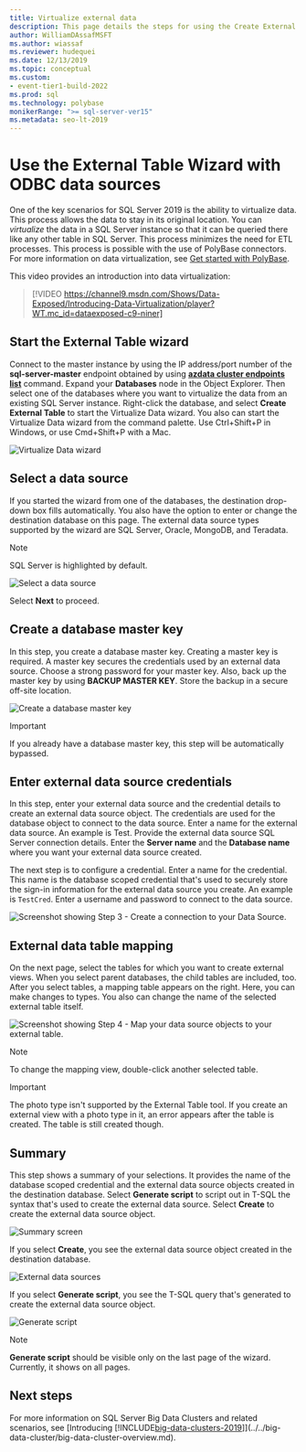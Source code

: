 ```yaml
---
title: Virtualize external data
description: This page details the steps for using the Create External Table wizard for ODBC Data sources
author: WilliamDAssafMSFT
ms.author: wiassaf
ms.reviewer: hudequei
ms.date: 12/13/2019
ms.topic: conceptual
ms.custom:
- event-tier1-build-2022
ms.prod: sql
ms.technology: polybase
monikerRange: ">= sql-server-ver15"
ms.metadata: seo-lt-2019
---
```


# Use the External Table Wizard with ODBC data sources

One of the key scenarios for SQL Server 2019 is the ability to virtualize data. This process allows the data to stay in its original location. You can *virtualize* the data in a SQL Server instance so that it can be queried there like any other table in SQL Server. This process minimizes the need for ETL processes. This process is possible with the use of PolyBase connectors. For more information on data virtualization, see [Get started with PolyBase](polybase-guide.md).

This video provides an introduction into data virtualization:

> [!VIDEO https://channel9.msdn.com/Shows/Data-Exposed/Introducing-Data-Virtualization/player?WT.mc_id=dataexposed-c9-niner]


## Start the External Table wizard

Connect to the master instance by using the IP address/port number of the **sql-server-master** endpoint obtained by using [**azdata cluster endpoints list**](../../big-data-cluster/deployment-guidance.md#endpoints) command. Expand your **Databases** node in the Object Explorer. Then select one of the databases where you want to virtualize the data from an existing SQL Server instance. Right-click the database, and select **Create External Table** to start the Virtualize Data wizard. You also can start the Virtualize Data wizard from the command palette. Use Ctrl+Shift+P in Windows, or use Cmd+Shift+P with a Mac.

![Virtualize Data wizard](media/data-virtualization/virtualize-data-wizard.png)
## Select a data source

If you started the wizard from one of the databases, the destination drop-down box fills automatically. You also have the option to enter or change the destination database on this page. The external data source types supported by the wizard are SQL Server, Oracle, MongoDB, and Teradata.

> [!NOTE]
>SQL Server is highlighted by default.


![Select a data source](media/data-virtualization/select-data-source.png)

Select **Next** to proceed.

## Create a database master key

In this step, you create a database master key. Creating a master key is required. A master key secures the credentials used by an external data source. Choose a strong password for your master key. Also, back up the master key by using **BACKUP MASTER KEY**. Store the backup in a secure off-site location.

![Create a database master key](media/data-virtualization/virtualize-data-master-key.png)

> [!IMPORTANT]
> If you already have a database master key, this step will be automatically bypassed.

## Enter external data source credentials

In this step, enter your external data source and the credential details to create an external data source object. The credentials are used for the database object to connect to the data source. Enter a name for the external data source. An example is Test. Provide the external data source SQL Server connection details. Enter the **Server name** and the **Database name** where you want your external data source created.

The next step is to configure a credential. Enter a name for the credential. This name is the database scoped credential that's used to securely store the sign-in information for the external data source you create. An example is `TestCred`. Enter a username and password to connect to the data source.

![Screenshot showing Step 3 - Create a connection to your Data Source.](media/data-virtualization/data-source-credentials.png)

## External data table mapping

On the next page, select the tables for which you want to create external views. When you select parent databases, the child tables are included, too. After you select tables, a mapping table appears on the right. Here, you can make changes to types. You also can change the name of the selected external table itself.

![Screenshot showing Step 4 - Map your data source objects to your external table.](media/data-virtualization/data-table-map.png)

> [!NOTE]
>To change the mapping view, double-click another selected table.

> [!IMPORTANT]
>The photo type isn't supported by the External Table tool. If you create an external view with a photo type in it, an error appears after the table is created. The table is still created though.

## Summary

This step shows a summary of your selections. It provides the name of the database scoped credential and the external data source objects created in the destination database. Select **Generate script** to script out in T-SQL the syntax that's used to create the external data source. Select **Create** to create the external data source object.

![Summary screen](media/data-virtualization/virtualize-data-summary.png)

If you select **Create**, you see the external data source object created in the destination database.

![External data sources](media/data-virtualization/external-data-sources.png)

If you select **Generate script**, you see the T-SQL query that's generated to create the external data source object.

![Generate script](media/data-virtualization/generated-script.png)

> [!NOTE]
> **Generate script** should be visible only on the last page of the wizard. Currently, it shows on all pages.

## Next steps

For more information on SQL Server Big Data Clusters and related scenarios, see [Introducing [!INCLUDE[big-data-clusters-2019](../../includes/ssbigdataclusters-ss-nover.md)]](../../big-data-cluster/big-data-cluster-overview.md).
